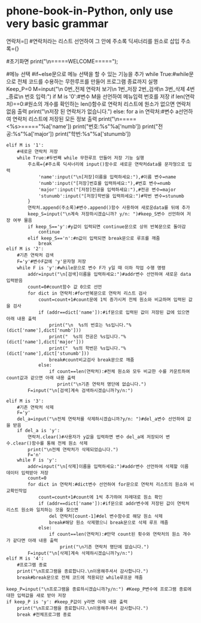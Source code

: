 # phone-book-in-Python, only use very basic grammar
연락처=[] #연락처라는 리스트 선언하여 그 안에 주소록 딕셔너리를 원소로 삽입
주소록={}

#초기화면
print("\n=====WELCOME=====");

#메뉴 선택
#if~else문으로 메뉴 선택을 할 수 있는 기능을 추가
while True:#while문으로 전체 코드를 수용하는 무한루프를 만들어 프로그램 종료까지 실행  
    Keep_P=0
    M=input("\n 0번_전체 연락처 보기\n 1번_저장 2번_검색\n 3번_삭제 4번_종료\n 번호 입력:")
    if M is '0':#변수 M을 선언하여 메뉴입력 번호를 저장
        if len(연락처)==0:#원소의 개수를 확인하는 len()함수로 연락처 리스트에 원소가 없으면 연락처 없음 출력
            print("\n저장 된 연락처가 없습니다.")
        else:
            for a in 연락처:#변수 a선언하여 연락처 리스트에 저장된 모든 정보 출력
                print("\n=====<%s>====="%a['name'])
                print("번호:%s"%a['numb'])
                print("전공:%s"%a['major'])
                print("학번:%s"%a['stunumb'])
        
    elif M is '1':
        #새로운 연락처 저장    
        while True:#두번째 while 무한루프 만들어 저장 기능 실행
            주소록={#주소록 딕셔너리에 input()함수로 새로운 연락처data를 문자형으로 입력
                'name':input("\n[저장]이름을 입력하세요:"),#이름 변수=name
                'numb':input("[저장]번호를 입력하세요:"),#번호 변수=numb
                'major':input("[저장]전공을 입력하세요:"),#전공 변수=major
                'stunumb':input("[저장]학번을 입력하세요:")#학번 변수=stunumb
            }
            연락처.append(주소록)#변수.append()함수 사용하여 새로운data를 뒤에 추가
            keep_S=input("\n계속 저장하시겠습니까? y/n: ")#keep_S변수 선언하여 저장 여부 물음
            if keep_S=='y':#y값이 입력되면 continue문으로 상위 반복문으로 돌아감
                continue
            elif keep_S=='n':#n값이 입력되면 break문으로 루프를 깨줌
                break
    elif M is '2':
        #기존 연락처 검색
        F='y'#변수F값에 'y'문자형 저장
        while F is 'y':#while문으로 변수 F가 y일 때 이하 작업 수행 명령
            addr=input("\n[검색]이름을 입력하세요:")#addr변수 선언하여 새로운 data입력받음
            count=0#count함수 값 0으로 선언
            for dict in 연락처:#for반복문으로 연락처 리스트 검사
                count=count+1#count문에 1씩 증가시켜 전체 원소와 비교하며 입력된 값을 검사
                if (addr==dict['name']):#if문으로 입력된 값이 저장된 값에 있으면 아래 내용 출력
                    print("\n  %s의 번호는 %s입니다."%(dict['name'],dict['numb']))
                    print("  %s의 전공은 %s입니다."%(dict['name'],dict['major']))
                    print("  %s의 학번은 %s입니다."%(dict['name'],dict['stunumb']))
                    break#count비교검사 break문으로 깨줌
                else:
                    if count==len(연락처):#전체 원소와 모두 비교한 수를 카운트하여 count값과 같으면 아래 내용 출력
                       print("\n기존 연락처 명단에 없습니다.") 
            F=input("\n[검색]계속 검색하시겠습니까?y/n:")
                
    elif M is '3':
        #기존 연락처 삭제
        F='y'
        del_a=input("\n전체 연락처를 삭제하시겠습니까?y/n: ")#del_a변수 선언하여 값을 받음        
        if del_a is 'y':
            연락처.clear()#사용자가 y값을 입력하면 변수 del_a에 저장되어 변수.clear()함수를 통해 전체 원소 삭제
            print("\n전체 연락처가 삭제되었습니다.")
            F='n'
        while F is 'y':
            addr=input("\n[삭제]이름을 입력하세요:")#addr변수 선언하여 삭제할 이름 데이터 입력받아 저장
            count=0
            for dict in 연락처:#dict변수 선언하여 for문으로 연락처 리스트의 원소와 비교확인작업 
                count=count+1#count에 1씩 추가하여 차례대로 원소 확인
                if (addr==dict['name']):#if문으로 addr변수에 저장된 값이 연락처 리스트 원소와 일치하는 것을 찾으면
                    del 연락처[count-1]#del 변수함수로 해당 원소 삭제
                    break#해당 원소 삭제했으니 break문으로 삭제 루프 깨줌
                else:
                    if count==len(연락처):#만약 count된 횟수와 연락처의 원소 개수가 같다면 아래 내용 출력
                        print("\n기존 연락처 명단에 없습니다.")
            F=input("\n[삭제]계속 삭제하시겠습니까?y/n:")
    elif M is '4':
        #프로그램 종료
        print("\n프로그램을 종료합니다.\n이용해주셔서 감사합니다.")
        break#break문으로 전체 코드에 적용되던 while루프문 깨줌

    keep_P=input("\n프로그램을 종료하시겠습니까?y/n:") #Keep_P변수에 프로그램 종료에 대한 입력값을 새로 받아 저장
    if keep_P is 'y': #keep_P값이 y라면 아래 내용 출력
        print("\n프로그램을 종료합니다.\n이용해주셔서 감사합니다.")
        break #전체프로그램 종료

